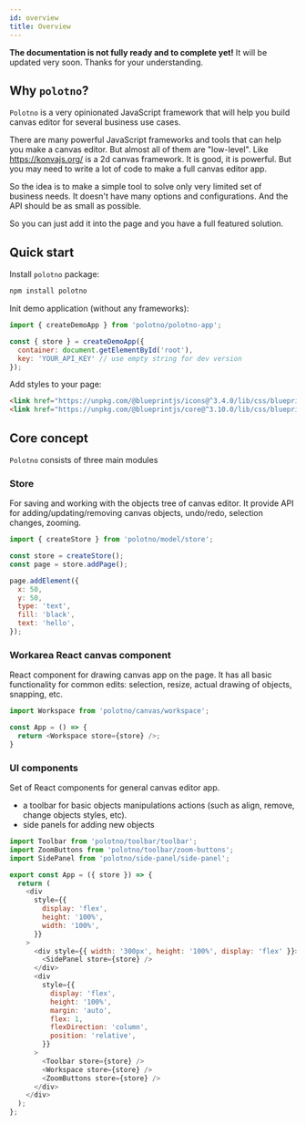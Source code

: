 ```yaml
---
id: overview
title: Overview
---
```


**The documentation is not fully ready and to complete yet!** It will be updated very soon. Thanks for your understanding.

## Why `polotno`?

`Polotno` is a very opinionated JavaScript framework that will help you build canvas editor for several business use cases.

There are many powerful JavaScript frameworks and tools that can help you make a canvas editor. But almost all of them are "low-level". Like https://konvajs.org/ is a 2d canvas framework. It is good, it is powerful. But you may need to write a lot of code to make a full canvas editor app.

So the idea is to make a simple tool to solve only very limited set of business needs. It doesn't have many options and configurations. And the API should be as small as possible.

So you can just add it into the page and you have a full featured solution.

## Quick start

Install `polotno` package:

```bash
npm install polotno
```

Init demo application (without any frameworks):


```js
import { createDemoApp } from 'polotno/polotno-app';

const { store } = createDemoApp({
  container: document.getElementById('root'),
  key: 'YOUR_API_KEY' // use empty string for dev version 
});
```

Add styles to your page:

```html
<link href="https://unpkg.com/@blueprintjs/icons@^3.4.0/lib/css/blueprint-icons.css" rel="stylesheet" />
<link href="https://unpkg.com/@blueprintjs/core@^3.10.0/lib/css/blueprint.css" rel="stylesheet" />
```

## Core concept

`Polotno` consists of three main modules


### Store

For saving and working with the objects tree of canvas editor. It provide API for adding/updating/removing canvas objects, undo/redo, selection changes, zooming.

```js
import { createStore } from 'polotno/model/store';

const store = createStore();
const page = store.addPage();

page.addElement({
  x: 50,
  y: 50,
  type: 'text',
  fill: 'black',
  text: 'hello',
});
```



### Workarea React canvas component

React component for drawing canvas app on the page. It has all basic functionality for common edits: selection, resize, actual drawing of objects, snapping, etc.

```js
import Workspace from 'polotno/canvas/workspace';

const App = () => {
  return <Workspace store={store} />;
}
```

### UI components

Set of React components for general canvas editor app.

- a toolbar for basic objects manipulations actions (such as align, remove, change objects styles, etc).
- side panels for adding new objects

```js
import Toolbar from 'polotno/toolbar/toolbar';
import ZoomButtons from 'polotno/toolbar/zoom-buttons';
import SidePanel from 'polotno/side-panel/side-panel';

export const App = ({ store }) => {
  return (
    <div
      style={{
        display: 'flex',
        height: '100%',
        width: '100%',
      }}
    >
      <div style={{ width: '300px', height: '100%', display: 'flex' }}>
        <SidePanel store={store} />
      </div>
      <div
        style={{
          display: 'flex',
          height: '100%',
          margin: 'auto',
          flex: 1,
          flexDirection: 'column',
          position: 'relative',
        }}
      >
        <Toolbar store={store} />
        <Workspace store={store} />
        <ZoomButtons store={store} />
      </div>
    </div>
  );
};
```